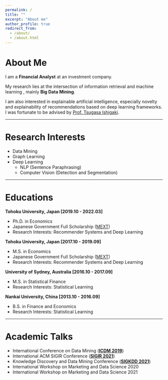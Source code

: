 ```yaml
---
permalink: /
title: ""
excerpt: "About me"
author_profile: true
redirect_from:
  - /about/
  - /about.html
---
```


# About Me
I am a **Financial Analyst** at an investment company.

My research lies at the intersection of information retrieval and machine learning , mainly **Big Data Mining**. 

I am also interested in explainable artificial intelligence, especially novelty and explainability of recommendations based on deep learning frameworks. I was fortunate to be advised by [Prof. Tsugasa Ishigaki](http://www2.econ.tohoku.ac.jp/~isgk/research.html).

---

# Research Interests
- Data Mining
- Graph Learning
- Deep Learning
    - NLP (Sentence Paraphrasing)
    - Computer Vision (Detection and Segmentation)


---

# Educations
**Tohoku University, Japan [2019.10 - 2022.03]**

- Ph.D. in Economics
- Japanese Government Full Scholarship (<u>MEXT</u>)
- Research Interests: Recommender Systems and Deep Learning

**Tohoku University, Japan [2017.10 - 2019.09]**

- M.S. in Economics
- Japanese Government Full Scholarship (<u>MEXT</u>)
- Research Interests: Recommender Systems and Deep Learning

**University of Sydney, Australia [2016.10 - 2017.09]**

- M.S. in Statistical Finance
- Research Interests: Statistical Learning

**Nankai University, China [2013.10 - 2016.09]**

- B.S. in Finance and Economics
- Research Interests: Statistical Learning


---

# Academic Talks
- International Conference on Data Mining ([**ICDM 2019**](http://icdm2019.zhonghuapu.com/))
- International ACM SIGIR Conference ([**SIGIR 2021**](https://sigir.org/sigir2021/))
- Knowledge Discovery and Data Mining Conference ([**SIGKDD 2021**](https://kdd.org/kdd2021/))
- International Workshop on Marketing and Data Science 2020
- International Workshop on Marketing and Data Science 2021

